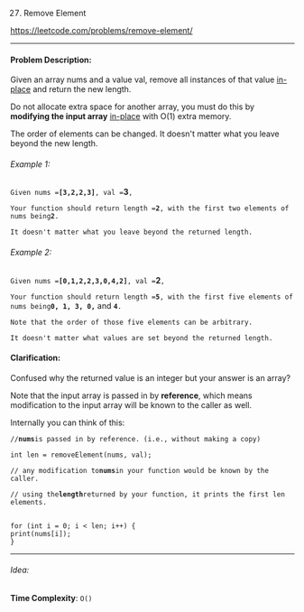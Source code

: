 27. Remove Element

https://leetcode.com/problems/remove-element/

---

#### Problem Description:

Given an array nums and a value val, remove all instances of that value [in-place](https://en.wikipedia.org/wiki/In-place_algorithm) and return the new length.

Do not allocate extra space for another array, you must do this by **modifying the input array** [in-place](https://en.wikipedia.org/wiki/In-place_algorithm) with O(1) extra memory.

The order of elements can be changed. It doesn't matter what you leave beyond the new length.

###### Example 1:

`Given nums =`**`[3,2,2,3]`**`, val =`**3**`,`

`Your function should return length =`**`2`**`, with the first two elements of nums being`**`2`**`.`

`It doesn't matter what you leave beyond the returned length.`

###### Example 2:

`Given nums =`**`[0,1,2,2,3,0,4,2]`**`, val =`**2**`,`

`Your function should return length =`**`5`**`, with the first five elements of nums being`**`0, 1, 3, 0,`** and **`4`**`.`

`Note that the order of those five elements can be arbitrary.`

`It doesn't matter what values are set beyond the returned length.`

#### Clarification:

Confused why the returned value is an integer but your answer is an array?

Note that the input array is passed in by **reference**, which means modification to the input array will be known to the caller as well.

Internally you can think of this:

`//`**`nums`**`is passed in by reference. (i.e., without making a copy)`

`int len = removeElement(nums, val);`

`// any modification to`**`nums`**`in your function would be known by the caller.`

`// using the`**`length`**`returned by your function, it prints the first len elements.`

```

for (int i = 0; i < len; i++) {
print(nums[i]);
}

```

---

###### Idea:

**Time Complexity**: `O()`
